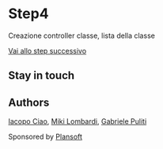 # Step4

Creazione controller classe, lista della classe 

[Vai allo step successivo](https://github.com/plansoft-it/CorsoAngularSuperioriGestione/tree/step5)

## Stay in touch

## Authors

[Iacopo Ciao](http://github.com/KernelPanic92), [Miki Lombardi](http://github.com/thejoin95), [Gabriele Puliti](http://github.com/wabri)

Sponsored by [Plansoft](www.plansoft.it)
